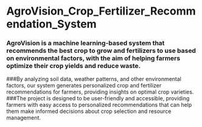 # AgroVision_Crop_Fertilizer_Recommendation_System
### AgroVision is a machine learning-based system that recommends the best crop to grow and fertilizers to use based on environmental factors, with the aim of helping farmers optimize their crop yields and reduce waste.
###By analyzing soil data, weather patterns, and other environmental factors, our system generates personalized crop and fertilizer recommendations for farmers, providing insights on optimal crop varieties.
###The project is designed to be user-friendly and accessible, providing farmers with easy access to personalized recommendations that can help them make informed decisions about crop selection and resource management. 
